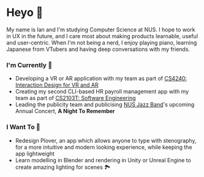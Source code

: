# Heyo 👋
My name is Ian and I'm studying Computer Science at NUS. I hope to work in UX in the future, and I care most about making products learnable, useful and user-centric. When I'm not being a nerd, I enjoy playing piano, learning Japanese from VTubers and having deep conversations with my friends.

### I'm Currently 🤹
- Developing a VR or AR application with my team as part of [CS4240: Interaction Design for VR and AR](https://nusmods.com/modules/CS4240/interaction-design-for-virtual-and-augmented-reality)
- Creating my second CLI-based HR payroll management app with my team as part of [CS2103T: Software Engineering](https://nusmods.com/modules/CS2103T/software-engineering)
- Leading the publicity team and publicising [NUS Jazz Band](https://www.instagram.com/nusjazzband/)'s upcoming Annual Concert, **A Night To Remember**

### I Want To 🎯
- Redesign Plover, an app which allows anyone to type with stenography, for a more intuitive and modern looking experience, while keeping the app lightweight
- Learn modelling in Blender and rendering in Unity or Unreal Engine to create amazing lighting for scenes 🏞

<!--
**ianhiccups/ianhiccups** is a ✨ _special_ ✨ repository because its `README.md` (this file) appears on your GitHub profile.

Here are some ideas to get you started:

- 🔭 I’m currently working on ...
- 🌱 I’m currently learning ...
- 👯 I’m looking to collaborate on ...
- 🤔 I’m looking for help with ...
- 💬 Ask me about ...
- 📫 How to reach me: ...
- 😄 Pronouns: ...
- ⚡ Fun fact: ...
-->
